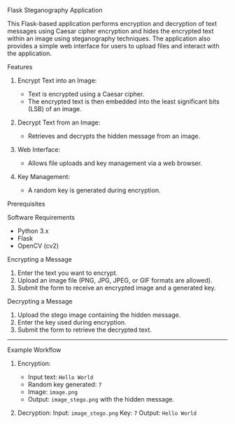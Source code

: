 Flask Steganography Application

This Flask-based application performs encryption and decryption of text messages using Caesar cipher encryption and hides the encrypted text within an image using steganography techniques. The application also provides a simple web interface for users to upload files and interact with the application.

Features

1. Encrypt Text into an Image:
   - Text is encrypted using a Caesar cipher.
   - The encrypted text is then embedded into the least significant bits (LSB) of an image.

2. Decrypt Text from an Image:
   - Retrieves and decrypts the hidden message from an image.

3. Web Interface:
   - Allows file uploads and key management via a web browser.

4. Key Management:
   - A random key is generated during encryption.


Prerequisites

 Software Requirements

- Python 3.x
- Flask
- OpenCV (cv2)

 Encrypting a Message

1. Enter the text you want to encrypt.
2. Upload an image file (PNG, JPG, JPEG, or GIF formats are allowed).
3. Submit the form to receive an encrypted image and a generated key.

 Decrypting a Message

1. Upload the stego image containing the hidden message.
2. Enter the key used during encryption.
3. Submit the form to retrieve the decrypted text.

---

 Example Workflow

1. Encryption:
   - Input text: `Hello World`
   - Random key generated: `7`
   - Image: `image.png`
   - Output: `image_stego.png` with the hidden message.

2. Decryption:
    Input: `image_stego.png`
    Key: `7`
    Output: `Hello World`


